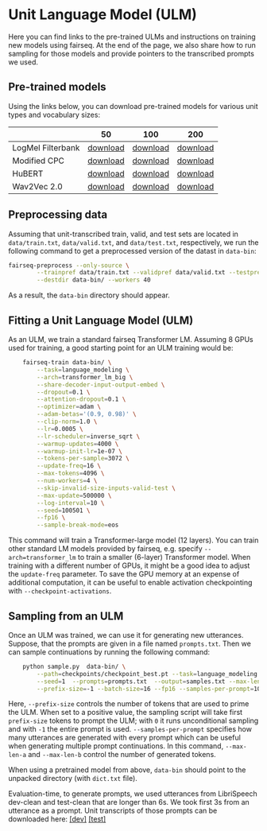 # Unit Language Model (ULM)

Here you can find links to the pre-trained ULMs and instructions on training new models using fairseq. At the end of the page, we also share how to run sampling for those models and provide pointers to the transcribed prompts we used.

## Pre-trained models

Using the links below, you can download pre-trained models for various unit types and vocabulary sizes:

| | 50 | 100 | 200
|-|-|-|-
| LogMel Filterbank | [download](https://dl.fbaipublicfiles.com/textless_nlp/gslm/logmel/lm_km50/logmel50_lm.tgz)  |  [download](https://dl.fbaipublicfiles.com/textless_nlp/gslm/logmel/lm_km100/logmel100_lm.tgz) | [download](https://dl.fbaipublicfiles.com/textless_nlp/gslm/logmel/lm_km200/logmel200_lm.tgz)
| Modified CPC | [download](https://dl.fbaipublicfiles.com/textless_nlp/gslm/cpc/lm_km50/cpc50_lm.tgz) | [download](https://dl.fbaipublicfiles.com/textless_nlp/gslm/cpc/lm_km100/cpc100_lm.tgz) | [download](https://dl.fbaipublicfiles.com/textless_nlp/gslm/cpc/lm_km200/cpc200_lm.tgz)
| HuBERT | [download](https://dl.fbaipublicfiles.com/textless_nlp/gslm/hubert/lm_km50/hubert50_lm.tgz) | [download](https://dl.fbaipublicfiles.com/textless_nlp/gslm/hubert/lm_km100/hubert100_lm.tgz) | [download](https://dl.fbaipublicfiles.com/textless_nlp/gslm/hubert/lm_km200/hubert200_lm.tgz)
| Wav2Vec 2.0 | [download](https://dl.fbaipublicfiles.com/textless_nlp/gslm/w2v2/lm_km50/w2v2_50_lm.tgz) | [download](https://dl.fbaipublicfiles.com/textless_nlp/gslm/w2v2/lm_km100/w2v2_100_lm.tgz) | [download](https://dl.fbaipublicfiles.com/textless_nlp/gslm/w2v2/lm_km200/w2v2_200_lm.tgz)     


## Preprocessing data
Assuming that unit-transcribed train, valid, and test sets are located in `data/train.txt`, `data/valid.txt`, and `data/test.txt`, respectively,
we run the following command to get a preprocessed version of the datast in `data-bin`:

```bash
fairseq-preprocess --only-source \
        --trainpref data/train.txt --validpref data/valid.txt --testpref data/test.txt \
        --destdir data-bin/ --workers 40
```
As a result, the `data-bin` directory should appear.

## Fitting a Unit Language Model (ULM)
As an ULM, we train a standard fairseq Transformer LM. Assuming 8 GPUs used for training, a good starting point for an ULM training would be:
```bash
	fairseq-train data-bin/ \
        --task=language_modeling \
        --arch=transformer_lm_big \
        --share-decoder-input-output-embed \
        --dropout=0.1 \
        --attention-dropout=0.1 \
        --optimizer=adam \
        --adam-betas='(0.9, 0.98)' \
        --clip-norm=1.0 \
        --lr=0.0005 \
        --lr-scheduler=inverse_sqrt \
        --warmup-updates=4000 \
        --warmup-init-lr=1e-07 \
        --tokens-per-sample=3072 \
        --update-freq=16 \
        --max-tokens=4096 \
        --num-workers=4 \
        --skip-invalid-size-inputs-valid-test \
        --max-update=500000 \
        --log-interval=10 \
        --seed=100501 \
        --fp16 \
        --sample-break-mode=eos
```
This command will train a Transformer-large model (12 layers). You can train other standard LM models provided by fairseq, e.g. specify `--arch=transformer_lm` to train a smaller (6-layer) Transformer model. When training with a different number of GPUs, it might be a good idea to adjust the `update-freq` parameter. To save the GPU memory at an expense of additional computation, it can be useful to enable activation checkpointing with `--checkpoint-activations`.

## Sampling from an ULM
Once an ULM was trained, we can use it for generating new utterances. Suppose, that the prompts are given in a file named `prompts.txt`. Then we can sample continuations by running the following command:

```bash
    python sample.py  data-bin/ \
        --path=checkpoints/checkpoint_best.pt --task=language_modeling --sampling --temperature=0.7 \
        --seed=1  --prompts=prompts.txt  --output=samples.txt --max-len-a=0 --max-len-b=500 \
        --prefix-size=-1 --batch-size=16 --fp16 --samples-per-prompt=10
```
Here, `--prefix-size` controls the number of tokens that are used to prime the ULM. When set to a positive value, the sampling script will take first `prefix-size` tokens to prompt the ULM; with `0` it runs unconditional sampling and with `-1` the entire prompt is used. 
`--samples-per-prompt` specifies how many utterances are generated with every prompt which can be useful when generating multiple prompt continuations. In this command, `--max-len-a` and `--max-len-b` control the number of generated tokens. 

When using a pretrained model from above, `data-bin` should point to the unpacked directory (with `dict.txt` file).

Evaluation-time, to generate prompts, we used utterances from LibriSpeech dev-clean and test-clean that are longer than 6s. We took first 3s from an utterance as a prompt. Unit transcripts of those prompts can be downloaded here: [[dev]](https://dl.fbaipublicfiles.com/textless_nlp/gslm/eval_data/dev_prompts.tgz) [[test]](https://dl.fbaipublicfiles.com/textless_nlp/gslm/eval_data/test_prompts.tgz)

